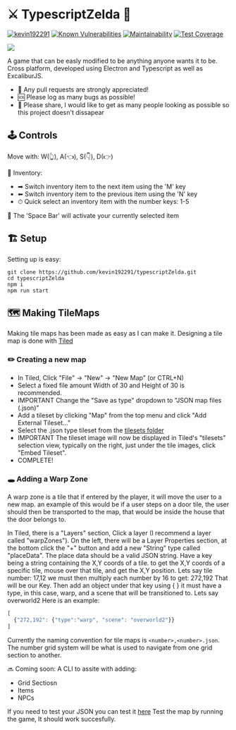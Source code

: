 # ⚔️ TypescriptZelda 🏰
[![kevin192291](https://circleci.com/gh/kevin192291/TypescriptZelda.svg?style=svg)](https://app.circleci.com/pipelines/github/kevin192291/TypescriptZelda) [![Known Vulnerabilities](https://snyk.io/test/github/kevin192291/TypescriptZelda/badge.svg)](https://snyk.io/test/github/kevin192291/TypescriptZelda) [![Maintainability](https://api.codeclimate.com/v1/badges/d2a09b644f92d3793adf/maintainability)](https://codeclimate.com/github/kevin192291/TypescriptZelda/maintainability) [![Test Coverage](https://api.codeclimate.com/v1/badges/d2a09b644f92d3793adf/test_coverage)](https://codeclimate.com/github/kevin192291/TypescriptZelda/test_coverage)



![](https://github.com/kevin192291/TypescriptZelda/blob/master/docs/gameDemoGif.gif?raw=true)

A game that can be easly modified to be anything anyone wants it to be.
Cross platform, developed using Electron and Typescript as well as ExcaliburJS.

- 💪 Any pull requests are strongly appreciated!
- 🆘 Please log as many bugs as possible!
- 👻 Please share, I would like to get as many people looking as possible so this project doesn't dissapear

## 🕹 Controls
Move with:
W(👆),
A(👈),
S(👇),
D(👉)

🎒 Inventory:
- ➡ Switch inventory item to the next item using the 'M' key
- ⬅ Switch inventory item to the previous item using the 'N' key
- ⏱ Quick select an inventory item with the number keys: 1-5

🤺 The 'Space Bar' will activate your currently selected item

## 🏗 Setup
Setting up is easy:
```
git clone https://github.com/kevin192291/typescriptZelda.git
cd typescriptZelda
npm i
npm run start
```

## 🗺 Making TileMaps
Making tile maps has been made as easy as I can make it.
Designing a tile map is done with [Tiled](https://www.mapeditor.org/)

### ✏️ Creating a new map
- In Tiled, Click "File" -> "New" -> "New Map" (or CTRL+N)
- Select a fixed file amount Width of 30 and Height of 30 is recommended.
- IMPORTANT Change the "Save as type" dropdown to "JSON map files (.json)"
- Add a tileset by clicking "Map" from the top menu and click "Add External Tileset..."
- Select the .json type tileset from the [tilesets folder](game/assets/tilesets/)
- IMPORTANT The tileset image will now be displayed in Tiled's "tilesets" selection view,
typically on the right, just under the tile images, click "Embed Tileset".
- COMPLETE!

### 🕳 Adding a Warp Zone
A warp zone is a tile that if entered by the player, it will move the user to a new map.
an example of this would be if a user steps on a door tile, the user should then be transported
to the map, that would be inside the house that the door belongs to.

In Tiled, there is a "Layers" section, Click a layer (I recommend a layer called "warpZones").
On the left, there will be a Layer Properties section, at the bottom click the "+" button and add
a new "String" type called "placeData".
The place data should be a valid JSON string.
Have a key being a string containing the X,Y coords of a tile.
to get the X,Y coords of a specific tile, mouse over that tile, and get the X,Y position. Lets say
tile number: 17,12 we must then multiply each number by 16 to get: 272,192 That will be our Key.
Then add an object under that key using { }
it must have a type, in this case, warp, and a scene that will be transitioned to. Lets say overworld2
Here is an example:

```javascript
[
  {"272,192": {"type":"warp", "scene": "overworld2"}}
]
```

Currently the naming convention for tile maps is ```<number>,<number>.json```. The number grid system
will be what is used to navigate from one grid section to another.

🔜 Coming soon:
A CLI to assite with adding:
- Grid Sectiosn
- Items
- NPCs

If you need to test your JSON you can test it [here](https://jsonformatter.curiousconcept.com/)
Test the map by running the game, It should work succesfully.
